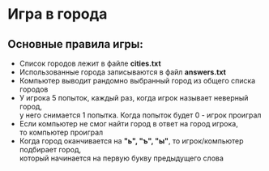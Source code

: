 # Игра в города

## Основные правила игры:
- Список городов лежит в файле **cities.txt**
- Использованные города записываются в файл **answers.txt**
- Компьютер выводит рандомно выбранный город из общего списка городов
- У игрока 5 попыток, каждый раз, когда игрок называет неверный город, \
  у него снимается 1 попытка. Когда попыток будет 0 - игрок проиграл
- Если компьютер не смог найти город в ответ на город игрока, \
  то компьютер проиграл
- Когда город оканчивается на **"ь", "ъ", "ы"**, то игрок/компьютер подбирает город,\
   который начинается на первую букву предыдущего слова
